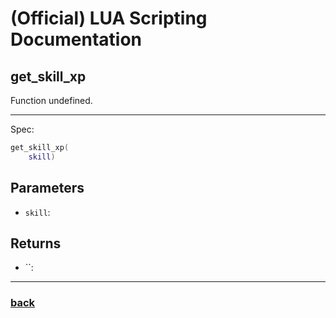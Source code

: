
# (Official) LUA Scripting Documentation

## get_skill_xp

Function undefined.

___

Spec:

```lua
get_skill_xp(
	skill)
```

## Parameters

- `skill`: 

## Returns

- ``: 

___

### [back](../getters)
